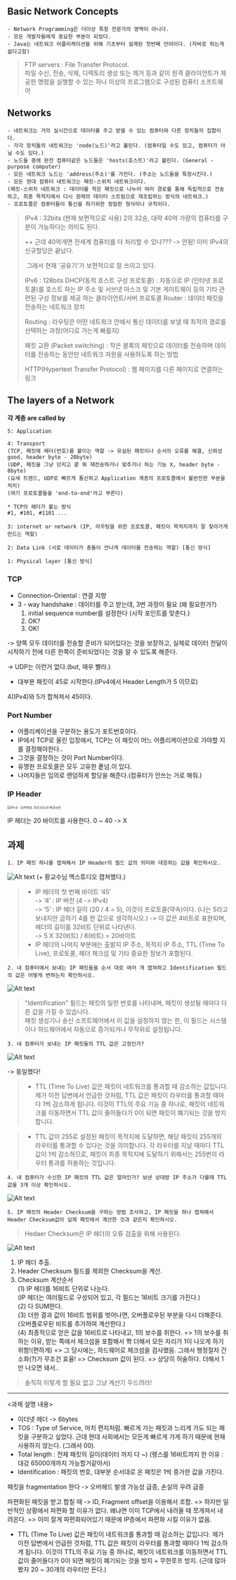## Basic Network Concepts
~~~ 
- Network Programming은 더이상 특정 전문가의 영역이 아니다.
- 모든 개발자들에게 중요한 부분이 되었다.
- Java는 네트워크 어플리케이션을 위해 기초부터 설계된 첫번째 언어이다. (자바로 하는게 쉽다고함)
~~~

> FTP servers : File Transfer Protocol.  
> 파일 수신, 전송, 삭제, 디렉토리 생성 또는 제거 등과 같이 원격 클라이언트가 제공한 명령을 실행할 수 있는 하나 이상의 프로그램으로 구성된 컴퓨터 소프트웨어

## Networks

~~~
- 네트워크는 거의 실시간으로 데이터를 주고 받을 수 있는 컴퓨터와 다른 장치들의 집합이다.
- 각각 장치들의 네트워크는 'node(노드)'라고 불린다. (컴퓨터일 수도 있고, 컴퓨터가 아닐 수도 있다.)
- 노드들 중에 완전 컴퓨터같은 노드들은 'hosts(호스트)'라고 불린다. (General - purpose computer)
- 모든 네트워크 노드는 'address(주소)'를 가진다. (주소는 노드들을 특정시킨다.) 
- 모든 현대 컴퓨터 네트워크는 패킷-스위치 네트워크이다.
(패킷-스위치 네트워크 : 데이터를 작은 패킷으로 나누어 여러 경로를 통해 독립적으로 전송하고, 최종 목적지에서 다시 원래의 데이터 스트림으로 재조립하는 방식의 네트워크.)
- 프로토콜은 컴퓨터들이 통신을 하기위한 정밀한 형식이나 규칙이다.
~~~

> IPv4 : 32bits (현재 보편적으로 사용)  2의 32승, 대략 40억 가량의 컴퓨터를 구분이 가능하다는 의미도 된다.
>
> ++ 근데 40억개면 전세계 컴퓨터를 다 처리할 수 있나??? -> 안됨! 이미 IPv4의 신규할당은 끝났다.
>
> ​	그래서 현재 '공유기'가 보편적으로 잘 쓰이고 있다.
>
> IPv6 : 128bits 
> DHCP(동적 호스트 구성 프로토콜) : 자동으로 IP (인터넷 프로토콜)를 호스트 하는 IP 주소 및 서브넷 마스크 및 기본 게이트웨이 등의 기타 관련된 구성 정보를 제공 하는 클라이언트/서버 프로토콜
> Router : 데이터 패킷을 전송하는 네트워크 장치
>
> Routing : 라우팅은 어떤 네트워크 안에서 통신 데이터를 보낼 때 최적의 경로를 선택하는 과정(어디로 가는게 빠를지)  
> 
> 패킷 교환 (Packet switching) : 작은 블록의 패킷으로 데이터를 전송하며 데이터를 전송하는 동안만 네트워크 자원을 사용하도록 하는 방법  
> 
> HTTP(Hypertext Transfer Protocol) : 웹 페이지를 다른 페이지로 연결하는 링크

## The layers of a Network

**각 계층 are called by**

~~~ 
5: Application

4: Transport 
(TCP, 패킷에 헤더(번호)를 붙이는 역할 -> 유실된 패킷이나 순서의 오류를 해결, 신뢰성good, header byte - 20byte)
(UDP, 패킷을 그냥 던지고 끝 뭐 재전송하거나 맞추거나 하는 기능 X, header byte - 8byte)
(요새 트렌드, UDP로 빠르게 통신하고 Application 계층의 프로토콜에서 불완전한 부분을 처리)
(여기 프로토콜들을 'end-to-end'라고 부른다)

* TCP의 헤더가 붙는 방식
#1, #101, #1101 ...

3: internet or network (IP, 라우팅을 위한 프로토콜, 패킷이 목적지까지 잘 찾아가게 만드는 역할)

2: Data Link (서로 데이터가 충돌이 안나게 데이터를 전송하는 역할) [통신 방식]

1: Physical layer [통신 방식]
~~~

### TCP

* Connection-Oriental : 연결 지향
* 3 - way handshake : 데이터를 주고 받는데, 3번 과정이 필요 (왜 필요한가?)
  1. initial sequence number를 설정한다 (시작 포인트를 맞춘다.)
  2. OK?
  3. OK!

-> 양쪽 모두 데이터를 전송할 준비가 되어있다는 것을 보장하고, 실제로 데이터 전달이 시작하기 전에 다른 한쪽이 준비되었다는 것을 알 수 있도록 해준다.

-> UDP는 이런거 없다.(but, 매우 빨라.)

-  대부분 패킷이 45로 시작한다.(IPv4에서 Header Length가 5 이므로)

  4(IPv4)와 5가 합쳐져서 45이다.

### Port Number 

* 어플리케이션을 구분하는 용도가 포트번호이다.
* IP에서 TCP로 올린 입장에서, TCP는 이 패킷이 어느 어플리케이션으로 가야할 지를 결정해야한다..
* 그것을 결정하는 것이 Port Number이다.
* 유명한 프로토콜은 모두 고유한 퐅넘.이 있다.
* 나머지들은 임의로 랜덤하게 할당을 해준다.(컴퓨터가 안쓰는 거로 해줘.)



### IP Header

<img src="https://upload.wikimedia.org/wikipedia/commons/thumb/6/60/IPv4_Packet-en.svg/1200px-IPv4_Packet-en.svg.png" alt="IPv4 - 위키백과, 우리 모두의 백과사전" style="zoom:50%;" />

IP 헤더는 20 바이트를 사용한다.  0 ~ 40 -> X

## 과제
~~~ 
1. IP 패킷 하나를 캡쳐해서 IP Header의 필드 값의 의미와 대응하는 값을 확인하시오. 
~~~

![Alt text](image.png)
(+ 황교수님 맥스튜디오 캡쳐했다.)

> - IP 헤더의 첫 번째 바이트 ‘45’  
-> ‘4’ : IP 버전 (4 -> IPv4)  
-> ‘5’ : IP 헤더 길이 (20 / 4 = 5), 이것이 프로토콜(약속)이다. (나는 5라고 보내지만 곱하기 4를 한 값으로 생각하시오.)
-> 이 값은 4비트로 표현되며, 헤더의 길이를 32비트 단위로 나타낸다.  
-> 5 X 32(비트) / 8(비트)  = 20바이트  
> - IP 헤더의 나머지 부분에는 출발지 IP 주소, 목적지 IP 주소, TTL (Time To Live), 프로토콜, 헤더 체크섬 및 기타 중요한 정보가 포함된다. 


~~~
2. 내 컴퓨터에서 보내는 IP 패킷들을 순서 대로 여러 개 캡쳐하고 Identification 필드의 값은 어떻게 변하는지 확인하시오.
~~~

![Alt text](image-1.png)

> "Identification" 필드는 패킷의 일련 번호를 나타내며, 패킷이 생성될 때마다 다른 값을 가질 수 있습니다.  
> 패킷 생성기나 송신 소프트웨어에서 이 값을 설정하지 않는 한, 이 필드는 시스템이나 하드웨어에서 자동으로 증가되거나 무작위로 설정됩니다.

~~~
3. 내 컴퓨터가 보내는 IP 패킷들의 TTL 값은 고정인가? 
~~~

![Alt text](image-2.png)

-> 동일했다!

> - TTL (Time To Live) 값은 패킷이 네트워크를 통과할 때 감소하는 값입니다. 제가 이전 답변에서 언급한 것처럼, TTL 값은 패킷이 라우터를 통과할 때마다 1씩 감소하게 됩니다. 이것이 TTL의 주요 기능 중 하나로, 패킷이 네트워크를 이동하면서 TTL 값이 줄어들다가 0이 되면 패킷이 폐기되는 것을 방지합니다.

> - TTL 값이 255로 설정된 패킷이 목적지에 도달하면, 해당 패킷이 255개의 라우터를 통과할 수 있다는 것을 의미합니다. 각 라우터를 지날 때마다 TTL 값이 1씩 감소하므로, 패킷이 최종 목적지에 도달하기 위해서는 255번의 라우터 통과를 허용하는 것입니다.

~~~
4. 내 컴퓨터가 수신한 IP 패킷의 TTL 값은 얼마인가? 보낸 상대방 IP 주소가 다를때 TTL 값을 3개 이상 확인하시오. 
~~~

![Alt text](image-3.png)

~~~
5. IP 패킷의 Header Checksum을 구하는 방법 조사하고, IP 패킷을 하나 캡쳐해서 Header Checksum값이 실제 패킷에서 계산한 것과 같은지 확인하시오. 
~~~
> Hedaer Checksum은 IP 헤더의 오류 검출을 위해 사용된다.

![Alt text](image-4.png)


1. IP 헤더 추출.
2. Header Checksum 필드를 제외한 Checksum을 계산.
3. Checksum 계산순서  
(1) IP 헤더를 16비트 단위로 나눈다.  
(IP 헤더는 여러필드로 구성되어 있고, 각 필드는 16비트 크기를 가진다.)  
(2) 다 SUM한다.  
(3) 더한 결과 값이 16비트 범위를 벗어나면, 오버플로우된 부분을 다시 더해준다.  
(오버플로우된 비트를 추가하여 계산한다.)  
(4) 최종적으로 얻은 값을 16비트로 나타내고, 1의 보수를 취한다.
=> 1의 보수를 취하는 이유, 받는 쪽에서 체크섬을 포함해서 쫙 더해서 모든 자리가 1이 나오게 하기 위함!(편하게)
=> 그 당시에는, 하드웨어로 체크섬을 검사했음. 그래서 행정절차 간소화(?)가 무조건 효율!
=> Checksum 값이 된다.
=> 상당히 허술하다. 더해서 1만 나오면 돼서..

> 솔직히 이렇게 할 필요 없고 그냥 계산기 두드려라!

------------------------------------------------------

<과제 설명 내용>

- 이더넷 헤더 -> 6bytes
- TOS : Type of Service, 마치 편지처럼. 빠르게 가는 패킷과 느리게 가도 되는 패킷을 구분하고 싶었다.
  근데 현대 사회에서는 모든게 빠르게 가게 하기 때문에 현재 사용하지 않는다. (그래서 00).
- Total length : 전체 패킷의 길이(데이터 까지 다 ~) (렝스를 16비트까지 한 이유 : 대강 65000개까지 가능할거같아서)
- Identification : 패킷의 번호, 대부분 순서대로 온 패킷은 1씩 증가한 값을 가진다.

패킷을 fragmentation 한다 -> 오버헤드 발생 가능성 급증, 손실의 우려 급증

파편화된 패킷을 받고 합칠 때 -> ID, Fragment offset을 이용해서 조합.
=> 하지만 일반적인 상황에서 파편화 할 이유가 없다. 왜냐면 이미 TCP에서 내려올 때 쪼개져서 내려온다.
=> 이미 잘게 파편화되어있기 때문에 IP층에서 파편화 시킬 이유가 없음.

- TTL (Time To Live) 값은 패킷이 네트워크를 통과할 때 감소하는 값입니다. 제가 이전 답변에서 언급한 것처럼, TTL 값은 패킷이 라우터를 통과할 때마다 1씩 감소하게 됩니다. 이것이 TTL의 주요 기능 중 하나로, 패킷이 네트워크를 이동하면서 TTL 값이 줄어들다가 0이 되면 패킷이 폐기되는 것을 방지 + 무한루프 방지. (근데 많아봤자 20 ~ 30개의 라우터만 돈다.)
